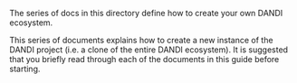 The series of docs in this directory define how to create your own DANDI ecosystem.

This series of documents explains how to create a new instance of the DANDI project (i.e. a clone of the entire DANDI ecosystem). It is suggested that you briefly read through each of the
documents in this guide before starting.